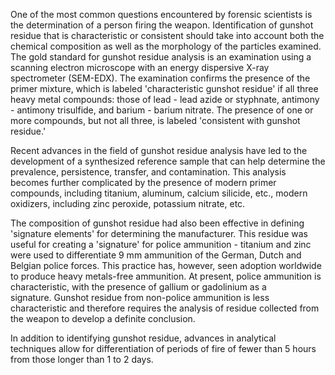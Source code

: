 One of the most common questions encountered by forensic scientists is the determination of a person firing the weapon. Identification of gunshot residue that is characteristic or consistent should take into account both the chemical composition as well as the morphology of the particles examined. The gold standard for gunshot residue analysis is an examination using a scanning electron microscope with an energy dispersive X-ray spectrometer (SEM-EDX). The examination confirms the presence of the primer mixture, which is labeled 'characteristic gunshot residue' if all three heavy metal compounds: those of lead - lead azide or styphnate, antimony - antimony trisulfide, and barium - barium nitrate. The presence of one or more compounds, but not all three, is labeled 'consistent with gunshot residue.'

Recent advances in the field of gunshot residue analysis have led to the development of a synthesized reference sample that can help determine the prevalence, persistence, transfer, and contamination. This analysis becomes further complicated by the presence of modern primer compounds, including titanium, aluminum, calcium silicide, etc., modern oxidizers, including zinc peroxide, potassium nitrate, etc.

The composition of gunshot residue had also been effective in defining 'signature elements' for determining the manufacturer. This residue was useful for creating a 'signature' for police ammunition - titanium and zinc were used to differentiate 9 mm ammunition of the German, Dutch and Belgian police forces. This practice has, however, seen adoption worldwide to produce heavy metals-free ammunition. At present, police ammunition is characteristic, with the presence of gallium or gadolinium as a signature. Gunshot residue from non-police ammunition is less characteristic and therefore requires the analysis of residue collected from the weapon to develop a definite conclusion.

In addition to identifying gunshot residue, advances in analytical techniques allow for differentiation of periods of fire of fewer than 5 hours from those longer than 1 to 2 days.